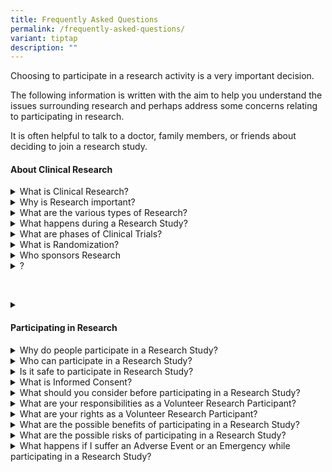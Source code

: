 ```yaml
---
title: Frequently Asked Questions
permalink: /frequently-asked-questions/
variant: tiptap
description: ""
---
```

<p>Choosing to participate in a research activity is a very important decision.</p>
<p>The following information is written with the aim to help you understand
the issues surrounding research and perhaps address some concerns relating
to participating in research.</p>
<p>It is often helpful to talk to a doctor, family members, or friends about
deciding to join a research study.</p>
<p></p>
<h4><strong>About Clinical Research</strong></h4>
<div data-type="detailGroup" class="isomer-accordion isomer-accordion-white">
<details class="isomer-details">
<summary>What is Clinical Research?</summary>
<div data-type="detailsContent" class="isomer-details-content">
<p>Clinical Research is research conducted in human volunteers to answer
scientific health questions. Clinical Research helps to determine the safety
and effectiveness of experimental drugs or devices. Clinical research is
commonly described as a&nbsp; “Clinical Trial”, “Clinical Study” or an
“Experiment”. Clinical Research is not the same as Clinical Treatment.</p>
<p></p>
</div>
</details>
<details class="isomer-details">
<summary>Why is Research important?</summary>
<div data-type="detailsContent" class="isomer-details-content">
<p>Research is an essential process in the search for better, faster and
cheaper alternatives to existing treatment and diagnostic options. Research
has the potential to uncover important knowledge that can improve our quality
of life.</p>
<p></p>
</div>
</details>
<details class="isomer-details">
<summary>What are the various types of Research?</summary>
<div data-type="detailsContent" class="isomer-details-content">
<p>There are many unanswered questions in healthcare. Research studies are
designed to answer some of these questions. The research design varies
with the research question being asked. Some of the more common types of
research are:</p>
<p><strong>Interventional research</strong> is designed to determine whether
a new treatment, new combination of drugs, a new device, a new surgical
intervention, or new radiation therapy is safe and effective.&nbsp;&nbsp;</p>
<p><strong>Prevention research</strong> is designed to look for better ways
to prevent disease. These include research on drugs, vitamins, vaccines,
minerals, and lifestyle changes.&nbsp;&nbsp;</p>
<p><strong>Diagnostic research</strong> studies are conducted to find better
tests or procedures for diagnosing a particular disease or condition.&nbsp;&nbsp;</p>
<p><strong>Screening research</strong> studies test the best way to detect
certain diseases or health conditions.</p>
<p><strong>Epidemiological research</strong> tries to answer health issues
in large groups of people or populations in natural settings.&nbsp;&nbsp;</p>
<p><strong>Quality of Life research</strong> explores ways to improve comfort
and the quality of life for individuals with a chronic illness.</p>
<p></p>
</div>
</details>
<details class="isomer-details">
<summary>What happens during a Research Study?</summary>
<div data-type="detailsContent" class="isomer-details-content">
<p>The Research Team, which may include Doctors, Nurses and other healthcare
professionals, will check the health of the Participant at the beginning
of the Research Study and screen the Participant using specific inclusion
/ exclusion criteria.</p>
<p>A Participant who is found to be eligible will be enrolled into the research
study, should he or she consent to participate in the research, and the
research team will perform the research related activities according to
the research protocol. Research Participants might have more tests and
doctor visits than patients who are not participating in the research.</p>
<p></p>
</div>
</details>
<details class="isomer-details">
<summary>What are phases of Clinical Trials?</summary>
<div data-type="detailsContent" class="isomer-details-content">
<p>The process of development of a new drug involves various phases. Before
a drug is study in humans it undergoes extensive pre-clinical testing.
Here is a simple description of the four phases of a clinical trial:</p>
<p><strong>Phase I </strong>: This first phase is carried out to assess the
safety of the new drug. Only small groups of volunteers (20-80) are recruited
for this phase.&nbsp;&nbsp;&nbsp;</p>
<p><strong>Phase II </strong>: Once a drug is shown to be safe in Phase I
testing, it goes on to phase II trials to test the efficacy. In Phase II,
a larger group (100-300) of patients with the disease is involved.&nbsp;&nbsp;</p>
<p><strong>Phase III </strong>: During this phase, the drug efficacy is determined
and larger group of population (1,000-3,000) is recruited. Results from
phase III helps pharmaceutical drugs gain further knowledge on the drug's
effectiveness, benefits and range of possible adverse reactions.&nbsp;&nbsp;</p>
<p><strong>Phase IV</strong> :This phase is also known as the post marketing
phase. Phase IV clinical aim to determine how a particular drug compares
to other currently available drugs especially with regards to long term
safety, efficacy and cost effectiveness.</p>
<p></p>
</div>
</details>
<details class="isomer-details">
<summary>What is Randomization?</summary>
<div data-type="detailsContent" class="isomer-details-content">
<p>In some Research Studies, Participants are randomised (equivalent to "tossing
of coin") into treatment groups. In some of these studies, neither the
Participant nor the Researchers may know what treatment the Participants
would receive during the Research Study.</p>
<p></p>
</div>
</details>
<details class="isomer-details">
<summary>Who sponsors Research</summary>
<div data-type="detailsContent" class="isomer-details-content">
<p></p>
</div>
</details>
</div>
<div data-type="detailGroup" class="isomer-accordion isomer-accordion-white">
<details class="isomer-details">
<summary>?</summary>
<div data-type="detailsContent" class="isomer-details-content">
<p>Research is sponsored or funded by various bodies such as hospitals, foundations,
voluntary groups, and pharmaceutical companies, in addition to government
agencies such as the A* STAR and National Medical Research Council.</p>
<p></p>
</div>
</details>
</div>
<p>&nbsp;</p>
<div data-type="detailGroup" class="isomer-accordion isomer-accordion-white">
<details class="isomer-details">
<summary></summary>
<div data-type="detailsContent" class="isomer-details-content">
<p></p>
</div>
</details>
</div>
<h4><strong>Participating in Research</strong></h4>
<div data-type="detailGroup" class="isomer-accordion isomer-accordion-white">
<details class="isomer-details">
<summary>Why do people participate in a Research Study?</summary>
<div data-type="detailsContent" class="isomer-details-content">
<p>There are various reasons why people volunteer to be a research participant.
The usual reasons why people participate in a research study are that they
feel they are able to play a more active role in their own health care,
gain access to new research treatments before they are widely available.
Many people also participate in research for an altruistic reason - to
help increase medical knowledge that will help future patients.</p>
<p></p>
</div>
</details>
<details class="isomer-details">
<summary>Who can participate in a Research Study? &nbsp;</summary>
<div data-type="detailsContent" class="isomer-details-content">
<p>Each research study has a specific set of criteria to determine who can
participate in the research, known as the eligibility criteria. The factors
that allow someone to participate in a research are called "inclusion criteria"
and those that disallow someone from participating are called "exclusion
criteria". These criteria are based on factors such as age, gender, the
disease under study, previous treatment history, and other medical conditions.</p>
<p>The inclusion and exclusion criteria are used to identify appropriate
participants and keep them safe. The criteria help ensure that researchers
will be able to answer the research questions they plan to study. Before
joining a research, a participant is screened using these criteria to determine
whether he or she qualifies for participation in the study.
<br>
</p>
</div>
</details>
<details class="isomer-details">
<summary>Is it safe to participate in Research Study? &nbsp;</summary>
<div data-type="detailsContent" class="isomer-details-content">
<p>Many people fear that participating in medical research will result in
them taking drugs of unknown dosage or undergo some unproven dangerous
treatments. Some may have concerns where and how the research results may
be used or who will gain access to the results.
<br>
<br>The ethical and legal codes that govern medical practice also apply to
research. In addition, there are numerous regulations and guidelines that
have in place safeguards to protect the participants.
<br>
<br>NHG has a robust Human Subjects Protection Program to protect the safety
and well being of research participants. All research studies conducted
in NHG are reviewed by an independent ethics committee called the Domain
Specific Review Board (DSRB). Only research that is approved by the DSRB
can be conducted in NHG. The DSRB is composed of medical doctors, paramedical
staff, statisticians, and lay people who collectively review all research
proposals to ensure that the research is ethical and the rights, safety
and welfare of research participants are protected.</p>
<p></p>
</div>
</details>
<details class="isomer-details">
<summary>What is Informed Consent? &nbsp;</summary>
<div data-type="detailsContent" class="isomer-details-content">
<p>Informed consent is the process in which the researcher provides adequate
information to a potential participant to assist him or her in making an
informed decision on whether or not to participate in the study. This information
includes details about the study, such as its purpose, duration, required
procedures, potential risks and potential benefits. The participant is
provided with an Informed Consent Form with all these details. The participant
is given the time to think carefully about the study and the opportunity
to ask questions before making a decision. Informed consent is not a binding
contract, and the participant may withdraw from participating in the research
at any time.</p>
<p></p>
</div>
</details>
<details class="isomer-details">
<summary>What should you consider before participating in a Research Study? &nbsp;</summary>
<div data-type="detailsContent" class="isomer-details-content">
<p>If you are interested in participating in a research study, you must find
out as much as possible about the study prior to making a decision whether
or not to participate in the research. Most of this information can be
found in the Informed Consent Form for the study. For example, you may
ask about the following:
<br>
<br><em>Study Details:</em>&nbsp;&nbsp;&nbsp;</p>
<ul data-tight="true" class="tight">
<li>
<p>What is the purpose of the research study?</p>
</li>
<li>
<p>What procedures will be followed in this study?&nbsp;&nbsp;&nbsp;</p>
</li>
<li>
<p>What are your responsibilities in this study?</p>
</li>
</ul>
<p>&nbsp;</p>
<p><em>Medical care:</em>&nbsp;&nbsp;&nbsp;&nbsp;</p>
<ul data-tight="true" class="tight">
<li>
<p>What is not standard care or experimental in this study?</p>
</li>
<li>
<p>Who will be in charge of your care?</p>
</li>
<li>
<p>Would you be able to continue to see your own doctor? &nbsp;</p>
</li>
<li>
<p>Who to contact if you experience adverse events?</p>
</li>
</ul>
<p>&nbsp;</p>
<p><em>Possible Risks and Benefits:</em>&nbsp;&nbsp;&nbsp;</p>
<ul data-tight="true" class="tight">
<li>
<p>What are the possible risks and side effects?</p>
</li>
<li>
<p>What are the possible benefits from participating in the study?</p>
</li>
<li>
<p>Would it be necessary to practice contraception during the study period?</p>
</li>
<li>
<p>What are the alternatives to participation?</p>
</li>
</ul>
<p>&nbsp;</p>
<p><em>Costs and Compensation:</em>&nbsp;&nbsp;&nbsp;</p>
<ul data-tight="true" class="tight">
<li>
<p>What are the costs &amp; extra payments if you participate in the study?</p>
</li>
<li>
<p>Could you stop participating if you change your mind?</p>
</li>
<li>
<p>Would there be compensation for research related injury?</p>
</li>
</ul>
<p>&nbsp;</p>
<p><em>Other issues:</em>&nbsp;&nbsp;&nbsp;</p>
<ul data-tight="true" class="tight">
<li>
<p>What are the measures in place to protect confidentiality of your medical
information?</p>
</li>
<li>
<p>Would you have access to the study treatment after the completion of the
study?</p>
</li>
<li>
<p>Who is conducting the research study?
<br>
</p>
</li>
</ul>
</div>
</details>
<details class="isomer-details">
<summary>What are your responsibilities as a Volunteer Research Participant? &nbsp;</summary>
<div data-type="detailsContent" class="isomer-details-content">
<p>As a volunteer research participant, your responsibilities are:</p>
<ul data-tight="true" class="tight">
<li>
<p>To understand the information given and clarify any doubts you may have
before agreeing and giving consent to participate in a research study.</p>
</li>
<li>
<p>To attend the scheduled medical appointments and take the medication (if
any) as scheduled by the research study.</p>
</li>
<li>
<p>To inform the research study investigator of any side effects or changes
that you may experience.</p>
</li>
<li>
<p>To answer any research questionnaire or survey truthfully.&nbsp;&nbsp;</p>
</li>
<li>
<p>To abide by the rules and regulations stated in the research study procedure.</p>
</li>
</ul>
<p></p>
</div>
</details>
<details class="isomer-details">
<summary>What are your rights as a Volunteer Research Participant? &nbsp;</summary>
<div data-type="detailsContent" class="isomer-details-content">
<p>As a volunteer research participant, you have the right to:</p>
<ul data-tight="true" class="tight">
<li>
<p>Be informed regarding the nature, purpose, potential risks and benefits
of the study.</p>
</li>
<li>
<p>Be informed of alternative medical treatments.</p>
</li>
<li>
<p>Ask questions regarding the research.</p>
</li>
<li>
<p>Withdraw from the research without penalty or loss of benefits to which
you are otherwise entitled to.</p>
</li>
<li>
<p>Make an informed decision regarding your participation without undue influence,
duress or coercion.</p>
</li>
</ul>
<p></p>
</div>
</details>
<details class="isomer-details">
<summary>What are the possible benefits of participating in a Research Study?</summary>
<div data-type="detailsContent" class="isomer-details-content">
<p>A research study that is well-designed and well-executed enables the participant
to play an active role in their own health care, gain access to new research
treatments or research drugs before they are approved for use, and help
others by contributing to medical research.</p>
<p></p>
</div>
</details>
<details class="isomer-details">
<summary>What are the possible risks of participating in a Research Study? &nbsp;</summary>
<div data-type="detailsContent" class="isomer-details-content">
<p>New drugs or procedures may have side effects that are unknown. New drugs
or procedures may also be less effective than current available treatment.
Even if a new drug has benefits, it might not work for you.</p>
<p></p>
</div>
</details>
<details class="isomer-details">
<summary>What happens if I suffer an Adverse Event or an Emergency while participating
in a Research Study? &nbsp;</summary>
<div data-type="detailsContent" class="isomer-details-content">
<p>Should you experience any adverse reaction or has an emergency during
a study; you should inform the treating doctor and contact the researchers
immediately.</p>
<p></p>
</div>
</details>
</div>
<p>&nbsp; &nbsp;</p>
<p></p>
<p></p>
<p></p>